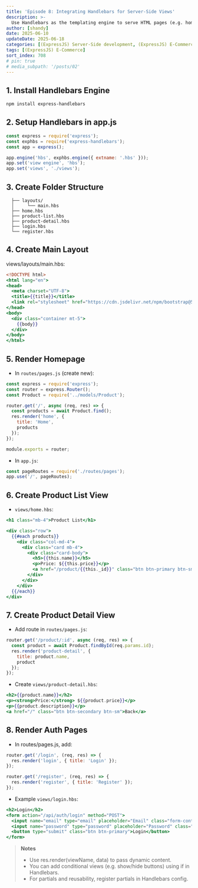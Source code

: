 ```yaml
---
title: 'Episode 8: Integrating Handlebars for Server-Side Views'
description: >-
  Use Handlebars as the templating engine to serve HTML pages (e.g. home, product list, product details, login page) directly from the backend.
author: [shandy]
date: 2025-06-10
updateDate: 2025-06-18
categories: [(ExpressJS) Server-Side development, (ExpressJS) E-Commerce]
tags: [(ExpressJS) E-Commerce]
sort_index: 708
# pin: true
# media_subpath: '/posts/02'
---
```


## 1. Install Handlebars Engine
```bash
npm install express-handlebars
```
## 2. Setup Handlebars in app.js
```js
const express = require('express');
const exphbs = require('express-handlebars');
const app = express();

app.engine('hbs', exphbs.engine({ extname: '.hbs' }));
app.set('view engine', 'hbs');
app.set('views', './views');
```
## 3. Create Folder Structure
```/views
  ├── layouts/
  │     └── main.hbs
  ├── home.hbs
  ├── product-list.hbs
  ├── product-detail.hbs
  ├── login.hbs
  └── register.hbs
```
## 4. Create Main Layout
views/layouts/main.hbs:

```handlebars
<!DOCTYPE html>
<html lang="en">
<head>
  <meta charset="UTF-8">
  <title>{{title}}</title>
  <link rel="stylesheet" href="https://cdn.jsdelivr.net/npm/bootstrap@5.3.0/dist/css/bootstrap.min.css">
</head>
<body>
  <div class="container mt-5">
    {{body}}
  </div>
</body>
</html>
```
## 5. Render Homepage

- In `routes/pages.js` (create new):

```js
const express = require('express');
const router = express.Router();
const Product = require('../models/Product');

router.get('/', async (req, res) => {
  const products = await Product.find();
  res.render('home', {
    title: 'Home',
    products
  });
});

module.exports = router;
```
- In `app.js`:

```js
const pageRoutes = require('./routes/pages');
app.use('/', pageRoutes);
```
## 6. Create Product List View
- `views/home.hbs`:

```handlebars
<h1 class="mb-4">Product List</h1>

<div class="row">
  {{#each products}}
    <div class="col-md-4">
      <div class="card mb-4">
        <div class="card-body">
          <h5>{{this.name}}</h5>
          <p>Price: ${{this.price}}</p>
          <a href="/product/{{this._id}}" class="btn btn-primary btn-sm">View</a>
        </div>
      </div>
    </div>
  {{/each}}
</div>
```
## 7. Create Product Detail View
- Add route in `routes/pages.js`:

```js
router.get('/product/:id', async (req, res) => {
  const product = await Product.findById(req.params.id);
  res.render('product-detail', {
    title: product.name,
    product
  });
});
```

- Create `views/product-detail.hbs`:

```handlebars
<h2>{{product.name}}</h2>
<p><strong>Price:</strong> ${{product.price}}</p>
<p>{{product.description}}</p>
<a href="/" class="btn btn-secondary btn-sm">Back</a>
```
## 8. Render Auth Pages
- In routes/pages.js, add:

```js
router.get('/login', (req, res) => {
  res.render('login', { title: 'Login' });
});

router.get('/register', (req, res) => {
  res.render('register', { title: 'Register' });
});
```
- Example `views/login.hbs`:

```handlebars
<h2>Login</h2>
<form action="/api/auth/login" method="POST">
  <input name="email" type="email" placeholder="Email" class="form-control mb-2" />
  <input name="password" type="password" placeholder="Password" class="form-control mb-2" />
  <button type="submit" class="btn btn-primary">Login</button>
</form>
```
> **Notes**
> - Use res.render(viewName, data) to pass dynamic content.
>- You can add conditional views (e.g. show/hide buttons) using if in Handlebars.
>- For partials and reusability, register partials in Handlebars config.

